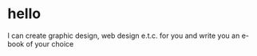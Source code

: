 # hello
I can create graphic design, web design e.t.c. for you and write you an e-book of your choice
